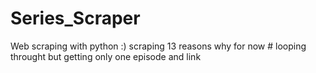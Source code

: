 # Series_Scraper
Web scraping with python :)
scraping 13 reasons why for now # looping throught but getting only one episode and link
